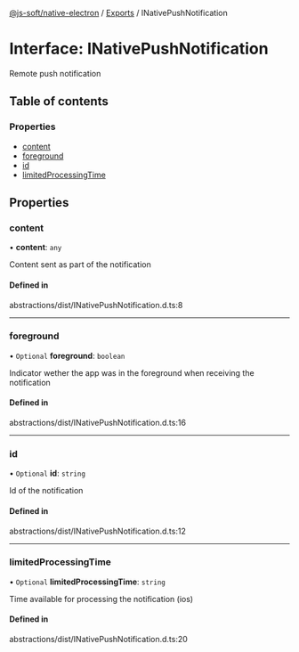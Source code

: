 [@js-soft/native-electron](../README.md) / [Exports](../modules.md) / INativePushNotification

# Interface: INativePushNotification

Remote push notification

## Table of contents

### Properties

-   [content](INativePushNotification.md#content)
-   [foreground](INativePushNotification.md#foreground)
-   [id](INativePushNotification.md#id)
-   [limitedProcessingTime](INativePushNotification.md#limitedprocessingtime)

## Properties

### content

• **content**: `any`

Content sent as part of the notification

#### Defined in

abstractions/dist/INativePushNotification.d.ts:8

---

### foreground

• `Optional` **foreground**: `boolean`

Indicator wether the app was in the foreground when receiving the notification

#### Defined in

abstractions/dist/INativePushNotification.d.ts:16

---

### id

• `Optional` **id**: `string`

Id of the notification

#### Defined in

abstractions/dist/INativePushNotification.d.ts:12

---

### limitedProcessingTime

• `Optional` **limitedProcessingTime**: `string`

Time available for processing the notification (ios)

#### Defined in

abstractions/dist/INativePushNotification.d.ts:20
